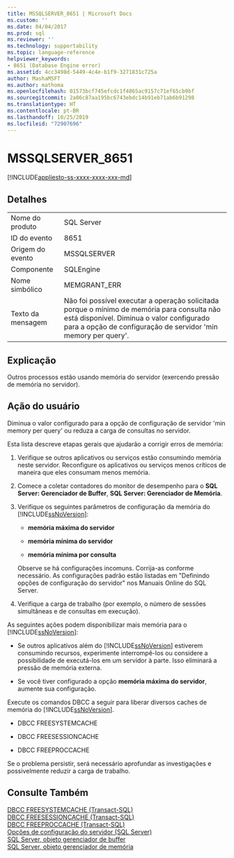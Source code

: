 ```yaml
---
title: MSSQLSERVER_8651 | Microsoft Docs
ms.custom: ''
ms.date: 04/04/2017
ms.prod: sql
ms.reviewer: ''
ms.technology: supportability
ms.topic: language-reference
helpviewer_keywords:
- 8651 (Database Engine error)
ms.assetid: 4cc3498d-5449-4c4e-b1f9-3271831c725a
author: MashaMSFT
ms.author: mathoma
ms.openlocfilehash: 01573bcf745efcdc1f4865ac9157c71ef65cb9bf
ms.sourcegitcommit: 2a06c87aa195bc6743ebdc14b91eb71ab6b91298
ms.translationtype: HT
ms.contentlocale: pt-BR
ms.lasthandoff: 10/25/2019
ms.locfileid: "72907696"
---
```

# <a name="mssqlserver_8651"></a>MSSQLSERVER_8651
[!INCLUDE[appliesto-ss-xxxx-xxxx-xxx-md](../../includes/appliesto-ss-xxxx-xxxx-xxx-md.md)]
  
## <a name="details"></a>Detalhes  
  
|||  
|-|-|  
|Nome do produto|SQL Server|  
|ID do evento|8651|  
|Origem do evento|MSSQLSERVER|  
|Componente|SQLEngine|  
|Nome simbólico|MEMGRANT_ERR|  
|Texto da mensagem|Não foi possível executar a operação solicitada porque o mínimo de memória para consulta não está disponível. Diminua o valor configurado para a opção de configuração de servidor 'min memory per query'.|  
  
## <a name="explanation"></a>Explicação  
Outros processos estão usando memória do servidor (exercendo pressão de memória no servidor).  
  
## <a name="user-action"></a>Ação do usuário  
Diminua o valor configurado para a opção de configuração de servidor 'min memory per query' ou reduza a carga de consultas no servidor.  
  
Esta lista descreve etapas gerais que ajudarão a corrigir erros de memória:  
  
1.  Verifique se outros aplicativos ou serviços estão consumindo memória neste servidor. Reconfigure os aplicativos ou serviços menos críticos de maneira que eles consumam menos memória.  
  
2.  Comece a coletar contadores do monitor de desempenho para o **SQL Server: Gerenciador de Buffer**, **SQL Server: Gerenciador de Memória**.  
  
3.  Verifique os seguintes parâmetros de configuração da memória do [!INCLUDE[ssNoVersion](../../includes/ssnoversion-md.md)]:  
  
    -   **memória máxima do servidor**  
  
    -   **memória mínima do servidor**  
  
    -   **memória mínima por consulta**  
  
    Observe se há configurações incomuns. Corrija-as conforme necessário. As configurações padrão estão listadas em "Definindo opções de configuração do servidor" nos Manuais Online do SQL Server.  
  
4.  Verifique a carga de trabalho (por exemplo, o número de sessões simultâneas e de consultas em execução).  

As seguintes ações podem disponibilizar mais memória para o [!INCLUDE[ssNoVersion](../../includes/ssnoversion-md.md)]:  
  
-   Se outros aplicativos além do [!INCLUDE[ssNoVersion](../../includes/ssnoversion-md.md)] estiverem consumindo recursos, experimente interrompê-los ou considere a possibilidade de executá-los em um servidor à parte. Isso eliminará a pressão de memória externa.  
  
-   Se você tiver configurado a opção **memória máxima do servidor**, aumente sua configuração.  
  
Execute os comandos DBCC a seguir para liberar diversos caches de memória do [!INCLUDE[ssNoVersion](../../includes/ssnoversion-md.md)].  
  
-   DBCC FREESYSTEMCACHE  
  
-   DBCC FREESESSIONCACHE  
  
-   DBCC FREEPROCCACHE  
  
Se o problema persistir, será necessário aprofundar as investigações e possivelmente reduzir a carga de trabalho.  
  
## <a name="see-also"></a>Consulte Também  
[DBCC FREESYSTEMCACHE &#40;Transact-SQL&#41;](~/t-sql/database-console-commands/dbcc-freesystemcache-transact-sql.md)  
[DBCC FREESESSIONCACHE &#40;Transact-SQL&#41;](~/t-sql/database-console-commands/dbcc-freesessioncache-transact-sql.md)  
[DBCC FREEPROCCACHE &#40;Transact-SQL&#41;](~/t-sql/database-console-commands/dbcc-freeproccache-transact-sql.md)  
[Opções de configuração do servidor &#40;SQL Server&#41;](~/database-engine/configure-windows/server-configuration-options-sql-server.md)  
[SQL Server, objeto gerenciador de buffer](~/relational-databases/performance-monitor/sql-server-buffer-manager-object.md)  
[SQL Server, objeto gerenciador de memória](~/relational-databases/performance-monitor/sql-server-memory-manager-object.md)  
  

